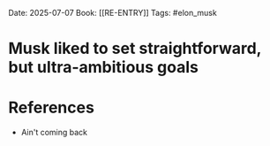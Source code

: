 Date: 2025-07-07
Book: [[RE-ENTRY]]
Tags: #elon_musk 
# Musk liked to set straightforward, but ultra-ambitious goals



# References
- Ain't coming back